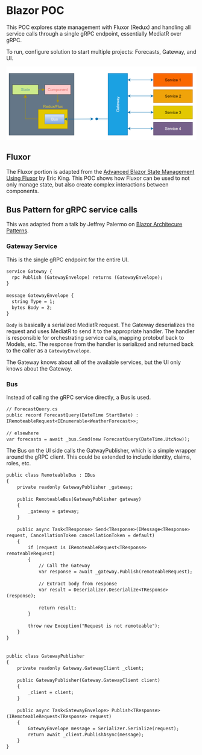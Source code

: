 # Blazor POC

This POC explores state management with Fluxor (Redux) and handling all service calls through a single gRPC endpoint, essentially MediatR over gRPC.

To run, configure solution to start multiple projects: Forecasts, Gateway, and UI.

![Data Flow](https://github.com/jphamilton/blazor-poc/blob/master/img/flow.png?raw=true "Data Flow")

## Fluxor
The Fluxor portion is adapted from the [Advanced Blazor State Management Using Fluxor](https://dev.to/mr_eking/advanced-blazor-state-management-using-fluxor-part-1-696) by Eric King.
This POC shows how Fluxor can be used to not only manage state, but also create complex interactions between components.

## Bus Pattern for gRPC service calls
This was adapted from a talk by Jeffrey Palermo on [Blazor Architecure Patterns](https://www.youtube.com/watch?v=SxfUHLAfC8k).

### Gateway Service ###
This is the single gRPC endpoint for the entire UI.

```
service Gateway {
  rpc Publish (GatewayEnvelope) returns (GatewayEnvelope);
}

message GatewayEnvelope {
  string Type = 1;
  bytes Body = 2;
}
```

<code>Body</code> is basically a serialized MediatR request. The Gateway deserializes the request and uses MediatR to send it to the appropriate handler. The handler is responsible for
orchestrating service calls, mapping protobuf back to Models, etc. The response from the handler is serialized and returned back to the caller as a <code>GatewayEnvelope</code>.

The Gateway knows about all of the available services, but the UI only knows about the Gateway.

### Bus ###
Instead of calling the gRPC service directly, a Bus is used.

```
// ForecastQuery.cs
public record ForecastQuery(DateTime StartDate) : IRemoteableRequest<IEnumerable<WeatherForecast>>;

// elsewhere
var forecasts = await _bus.Send(new ForecastQuery(DateTime.UtcNow));
```

The Bus on the UI side calls the GatwayPublisher, which is a simple wrapper around the gRPC client. This could be extended
to include identity, claims, roles, etc.

```
public class RemoteableBus : IBus
{
    private readonly GatewayPublisher _gateway;

    public RemoteableBus(GatewayPublisher gateway)
    {
        _gateway = gateway;
    }

    public async Task<TResponse> Send<TResponse>(IMessage<TResponse> request, CancellationToken cancellationToken = default)
    {
        if (request is IRemoteableRequest<TResponse> remoteableRequest)
        {
            // Call the Gateway
            var response = await _gateway.Publish(remoteableRequest);

            // Extract body from response
            var result = Deserializer.Deserialize<TResponse>(response);

            return result;
        }

        throw new Exception("Request is not remoteable");
    }
}


public class GatewayPublisher
{
    private readonly Gateway.GatewayClient _client;

    public GatewayPublisher(Gateway.GatewayClient client)
    {
        _client = client;
    }

    public async Task<GatewayEnvelope> Publish<TResponse>(IRemoteableRequest<TResponse> request)
    {
        GatewayEnvelope message = Serializer.Serialize(request);
        return await _client.PublishAsync(message);
    }
}

```

